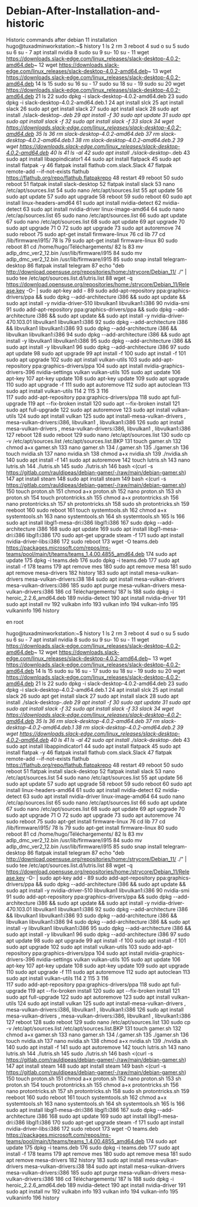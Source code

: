 # Debian-After-Installation-and-historic
Historic commands after debian 11 installation
 hugo@tuxadminworkstation:~$ history
    1  ls 
    2  rm 
    3  reboot
    4  sud o su 
    5  sudo su 
    6  su -
    7  apt install nvidia
    8  sudo su 
    9  su- 
   10  su - 
   11  wget https://downloads.slack-edge.com/linux_releases/slack-desktop-4.0.2-amd64.deb~
   12  wget https://downloads.slack-edge.com/linux_releases/slack-desktop-4.0.2-amd64.deb~
   13  wget https://downloads.slack-edge.com/linux_releases/slack-desktop-4.0.2-amd64.deb
   14  ls 
   15  sudo su 
   16  su - 
   17  sudo su 
   18  su - 
   19  sudo su 
   20  wget https://downloads.slack-edge.com/linux_releases/slack-desktop-4.0.2-amd64.deb
   21  ls 
   22  sudo dpkg -i slack-desktop-4.0.2-amd64.deb
   23  sudo dpkg -i slack-desktop-4.0.2-amd64.deb.1
   24  apt install slck
   25  apt install slack
   26  sudo apt get install slack
   27  sudo apt install slack
   28  sudo apt install ./slack-desktop-*.deb 
   29  apt install -f
   30  sudo apt update 
   31  sudo apt sudo apt install slack -f 
   32  sudo apt install slack -f 
   33  slack
   34  wget https://downloads.slack-edge.com/linux_releases/slack-desktop-4.0.2-amd64.deb 
   35  ls 
   36  rm slack-desktop-4.0.2-amd64.deb
   37  rm slack-desktop-4.0.2-amd64.deb.1
   38  rm slack-desktop-4.0.2-amd64.deb.2 
   39  wget https://downloads.slack-edge.com/linux_releases/slack-desktop-4.0.2-amd64.deb 
   40  ls 
   41  ls -al
   42  sudo apt install ./slack-desktop-*.deb 
   43  sudo apt install libappindicator1
   44  sudo apt install flatpack
   45  sudo apt install flatpak -y
   46  flatpak install flathub com.slack.Slack
   47  flatpak remote-add --if-not-exists flathub https://flathub.org/repo/flathub.flatpakrepo
   48  restart
   49  reboot
   50  sudo reboot 
   51  flatpak install slack-desktop
   52  flatpak install slack
   53  nano /etc/apt/sources.list
   54  sudo nano /etc/apt/sources.list
   55  apt update
   56  sudo apt update
   57  sudo apt upgrade
   58  reboot
   59  sudo reboot
   60  sudo apt install linux-headers-amd64
   61  sudo apt install nvidia-detect
   62  nvidia-detect
   63  sudo apt install nvidia-driver linux-image-amd64
   64  sudo nano /etc/ap/sources.list
   65  sudo nano /etc/apt/sources.list
   66  sudo apt update
   67  sudo nano /etc/apt/sources.list
   68  sudo apt update
   69  apt upgrade
   70  sudo apt upgrade
   71  O
   72  sudo apt upgrade
   73  sudo apt autoremove 
   74  sudo reboot
   75  sudo apt-get install firmware-linux
   76  cd lib
   77  cd /lib/firmware/i915/
   78  ls 
   79  sudo apt-get install firmware-linux
   80  sudo reboot
   81  cd /home/hugo/Téléchargements/
   82  ls 
   83  mv adlp_dmc_ver2_12.bin /usr/lib/firmware/i915
   84  sudo mv adlp_dmc_ver2_12.bin /usr/lib/firmware/i915
   85  sudo snap install telegram-desktop
   86  flatpak install telegram
   87  echo "deb http://download.opensuse.org/repositories/home:/strycore/Debian_11/ ./" | sudo tee /etc/apt/sources.list.d/lutris.list
   88  wget -q https://download.opensuse.org/repositories/home:/strycore/Debian_11/Release.key -O- | sudo apt-key add -
   89  sudo add-apt-repository ppa:graphics-drivers/ppa && sudo dpkg --add-architecture i386 && sudo apt update && sudo apt install -y nvidia-driver-510 libvulkan1 libvulkan1:i386
   90  nvidia-smi
   91  sudo add-apt-repository ppa:graphics-drivers/ppa && sudo dpkg --add-architecture i386 && sudo apt update && sudo apt install -y nvidia-driver-470.103.01 libvulkan1 libvulkan1:i386
   92  sudo dpkg --add-architecture i386 &&  libvulkan1 libvulkan1:i386
   93  sudo dpkg --add-architecture i386 &&  libvulkan libvulkan1:i386
   94  sudo dpkg --add-architecture i386 && sudo apt install -y  libvulkan1 libvulkan1:i386
   95  sudo dpkg --add-architecture i386 && sudo apt install -y  libvulkan1 
   96  sudo dpkg --add-architecture i386
   97  sudo apt update 
   98  sudo apt upgrade
   99  apt install -f 
  100  sudo apt install -f 
  101  sudo apt upgrade
  102  sudo apt install vulkan-utils
  103  sudo add-apt-repository ppa:graphics-drivers/ppa
  104  sudo apt install nvidia-graphics-drivers-396 nvidia-settings vulkan vulkan-utils
  105  sudo apt update
  106  apt-key
  107  apt-key update
  108  sudo apt-key update
  109  sudo apt upgrade
  110  sudo apt upgrade -f
  111  sudo apt autoremove
  112  sudo apt autoclean
  113  sudo apt install vulkan-utils
  114  2
  115  3
  116  
  117  sudo add-apt-repository ppa:graphics-drivers/ppa
  118  sudo apt full-upgrade
  119  apt --fix-broken install
  120  sudo apt --fix-broken install
  121  sudo apt full-upgrade
  122  sudo apt autoremove
  123  sudo apt install vulkan-utils
  124  sudo apt install vulkan
  125  sudo apt install-mesa-vulkan-drivers , mesa-vulkan-drivers:i386, libvulkan1 , libvulkan1:i386
  126  sudo apt install mesa-vulkan-drivers , mesa-vulkan-drivers:i386, libvulkan1 , libvulkan1:i386
  127  reboot 
  128  sudo reboot
  129  sudo nano /etc/apt/sources.list
  130  sudo cp -v /etc/apt/sources.list /etc/apt/sources.list.BKP
  131  touch gamer.sh 
  132  chmod a+x gamer.sh 
  133  nano gamer.sh 
  134  /.gamer.sh 
  135  ./gamer.sh 
  136  touch nvidia.sh
  137  nano nvidia.sh 
  138  chmod a+x nvidia.sh
  139  ./nvidia.sh
  140  sudo apt install -f 
  141  sudo apt autoremove
  142  touch lutris.sh
  143  nano  lutris.sh 
  144  ./lutris.sh 
  145  sudo ./lutris.sh 
  146  bash <(curl -s https://gitlab.com/rauldipeas/debian-gamer/-/raw/main/debian-gamer.sh)
  147  apt install steam
  148  sudo apt install steam
  149  bash <(curl -s https://gitlab.com/rauldipeas/debian-gamer/-/raw/main/debian-gamer.sh)
  150  touch proton.sh
  151  chmod a+x proton.sh
  152  nano proton.sh
  153  sh proton.sh
  154  touch protontricks.sh
  155  chmod a+x protontricks.sh 
  156  nano protontricks.sh 
  157  sh protontricks.sh 
  158  sudo sh protontricks.sh 
  159  reeboot
  160  sudo reboot
  161  touch systemtools.sh
  162  chmod a+x systemtools.sh 
  163  nano systemtools.sh 
  164  sh systemtools.sh 
  165  ls
  166  sudo apt install libgl1-mesa-dri:i386 libgl1:i386
  167  sudo dpkg --add-architecture i386
  168  sudo apt update
  169  sudo apt install libgl1-mesa-dri:i386 libgl1:i386
  170  sudo apt-get upgrade steam -f
  171  sudo apt install nvidia-driver-libs:i386
  172  sudo reboot
  173  wget -O teams.deb https://packages.microsoft.com/repos/ms-teams/pool/main/t/teams/teams_1.4.00.4855_amd64.deb
  174  sudo apt update
  175  dpkg -i teams.deb 
  176  sudo dpkg -i teams.deb 
  177  sudo apt install -f
  178  teams
  179  apt remove mes
  180  sudo apt remove mesa
  181  sudo apt remove mesa-drivers
  182  history
  183  sudo apt install mesa-vulkan-drivers mesa-vulkan-drivers:i38
  184  sudo apt install mesa-vulkan-drivers mesa-vulkan-drivers:i386
  185  sudo apt purge mesa-vulkan-drivers mesa-vulkan-drivers:i386
  186  cd Téléchargements/
  187  ls 
  188  sudo dpkg -i heroic_2.2.6_amd64.deb 
  189  nvidia-detect
  190  apt install nvidia-driver
  191  sudo apt install nv
  192  vulkabn info
  193  vulkan info
  194  vulkan-info
  195  vulkaninfo
  196  history
  
  en root 
  
  hugo@tuxadminworkstation:~$ history
    1  ls 
    2  rm 
    3  reboot
    4  sud o su 
    5  sudo su 
    6  su -
    7  apt install nvidia
    8  sudo su 
    9  su- 
   10  su - 
   11  wget https://downloads.slack-edge.com/linux_releases/slack-desktop-4.0.2-amd64.deb~
   12  wget https://downloads.slack-edge.com/linux_releases/slack-desktop-4.0.2-amd64.deb~
   13  wget https://downloads.slack-edge.com/linux_releases/slack-desktop-4.0.2-amd64.deb
   14  ls 
   15  sudo su 
   16  su - 
   17  sudo su 
   18  su - 
   19  sudo su 
   20  wget https://downloads.slack-edge.com/linux_releases/slack-desktop-4.0.2-amd64.deb
   21  ls 
   22  sudo dpkg -i slack-desktop-4.0.2-amd64.deb
   23  sudo dpkg -i slack-desktop-4.0.2-amd64.deb.1
   24  apt install slck
   25  apt install slack
   26  sudo apt get install slack
   27  sudo apt install slack
   28  sudo apt install ./slack-desktop-*.deb 
   29  apt install -f
   30  sudo apt update 
   31  sudo apt sudo apt install slack -f 
   32  sudo apt install slack -f 
   33  slack
   34  wget https://downloads.slack-edge.com/linux_releases/slack-desktop-4.0.2-amd64.deb 
   35  ls 
   36  rm slack-desktop-4.0.2-amd64.deb
   37  rm slack-desktop-4.0.2-amd64.deb.1
   38  rm slack-desktop-4.0.2-amd64.deb.2 
   39  wget https://downloads.slack-edge.com/linux_releases/slack-desktop-4.0.2-amd64.deb 
   40  ls 
   41  ls -al
   42  sudo apt install ./slack-desktop-*.deb 
   43  sudo apt install libappindicator1
   44  sudo apt install flatpack
   45  sudo apt install flatpak -y
   46  flatpak install flathub com.slack.Slack
   47  flatpak remote-add --if-not-exists flathub https://flathub.org/repo/flathub.flatpakrepo
   48  restart
   49  reboot
   50  sudo reboot 
   51  flatpak install slack-desktop
   52  flatpak install slack
   53  nano /etc/apt/sources.list
   54  sudo nano /etc/apt/sources.list
   55  apt update
   56  sudo apt update
   57  sudo apt upgrade
   58  reboot
   59  sudo reboot
   60  sudo apt install linux-headers-amd64
   61  sudo apt install nvidia-detect
   62  nvidia-detect
   63  sudo apt install nvidia-driver linux-image-amd64
   64  sudo nano /etc/ap/sources.list
   65  sudo nano /etc/apt/sources.list
   66  sudo apt update
   67  sudo nano /etc/apt/sources.list
   68  sudo apt update
   69  apt upgrade
   70  sudo apt upgrade
   71  O
   72  sudo apt upgrade
   73  sudo apt autoremove 
   74  sudo reboot
   75  sudo apt-get install firmware-linux
   76  cd lib
   77  cd /lib/firmware/i915/
   78  ls 
   79  sudo apt-get install firmware-linux
   80  sudo reboot
   81  cd /home/hugo/Téléchargements/
   82  ls 
   83  mv adlp_dmc_ver2_12.bin /usr/lib/firmware/i915
   84  sudo mv adlp_dmc_ver2_12.bin /usr/lib/firmware/i915
   85  sudo snap install telegram-desktop
   86  flatpak install telegram
   87  echo "deb http://download.opensuse.org/repositories/home:/strycore/Debian_11/ ./" | sudo tee /etc/apt/sources.list.d/lutris.list
   88  wget -q https://download.opensuse.org/repositories/home:/strycore/Debian_11/Release.key -O- | sudo apt-key add -
   89  sudo add-apt-repository ppa:graphics-drivers/ppa && sudo dpkg --add-architecture i386 && sudo apt update && sudo apt install -y nvidia-driver-510 libvulkan1 libvulkan1:i386
   90  nvidia-smi
   91  sudo add-apt-repository ppa:graphics-drivers/ppa && sudo dpkg --add-architecture i386 && sudo apt update && sudo apt install -y nvidia-driver-470.103.01 libvulkan1 libvulkan1:i386
   92  sudo dpkg --add-architecture i386 &&  libvulkan1 libvulkan1:i386
   93  sudo dpkg --add-architecture i386 &&  libvulkan libvulkan1:i386
   94  sudo dpkg --add-architecture i386 && sudo apt install -y  libvulkan1 libvulkan1:i386
   95  sudo dpkg --add-architecture i386 && sudo apt install -y  libvulkan1 
   96  sudo dpkg --add-architecture i386
   97  sudo apt update 
   98  sudo apt upgrade
   99  apt install -f 
  100  sudo apt install -f 
  101  sudo apt upgrade
  102  sudo apt install vulkan-utils
  103  sudo add-apt-repository ppa:graphics-drivers/ppa
  104  sudo apt install nvidia-graphics-drivers-396 nvidia-settings vulkan vulkan-utils
  105  sudo apt update
  106  apt-key
  107  apt-key update
  108  sudo apt-key update
  109  sudo apt upgrade
  110  sudo apt upgrade -f
  111  sudo apt autoremove
  112  sudo apt autoclean
  113  sudo apt install vulkan-utils
  114  2
  115  3
  116  
  117  sudo add-apt-repository ppa:graphics-drivers/ppa
  118  sudo apt full-upgrade
  119  apt --fix-broken install
  120  sudo apt --fix-broken install
  121  sudo apt full-upgrade
  122  sudo apt autoremove
  123  sudo apt install vulkan-utils
  124  sudo apt install vulkan
  125  sudo apt install-mesa-vulkan-drivers , mesa-vulkan-drivers:i386, libvulkan1 , libvulkan1:i386
  126  sudo apt install mesa-vulkan-drivers , mesa-vulkan-drivers:i386, libvulkan1 , libvulkan1:i386
  127  reboot 
  128  sudo reboot
  129  sudo nano /etc/apt/sources.list
  130  sudo cp -v /etc/apt/sources.list /etc/apt/sources.list.BKP
  131  touch gamer.sh 
  132  chmod a+x gamer.sh 
  133  nano gamer.sh 
  134  /.gamer.sh 
  135  ./gamer.sh 
  136  touch nvidia.sh
  137  nano nvidia.sh 
  138  chmod a+x nvidia.sh
  139  ./nvidia.sh
  140  sudo apt install -f 
  141  sudo apt autoremove
  142  touch lutris.sh
  143  nano  lutris.sh 
  144  ./lutris.sh 
  145  sudo ./lutris.sh 
  146  bash <(curl -s https://gitlab.com/rauldipeas/debian-gamer/-/raw/main/debian-gamer.sh)
  147  apt install steam
  148  sudo apt install steam
  149  bash <(curl -s https://gitlab.com/rauldipeas/debian-gamer/-/raw/main/debian-gamer.sh)
  150  touch proton.sh
  151  chmod a+x proton.sh
  152  nano proton.sh
  153  sh proton.sh
  154  touch protontricks.sh
  155  chmod a+x protontricks.sh 
  156  nano protontricks.sh 
  157  sh protontricks.sh 
  158  sudo sh protontricks.sh 
  159  reeboot
  160  sudo reboot
  161  touch systemtools.sh
  162  chmod a+x systemtools.sh 
  163  nano systemtools.sh 
  164  sh systemtools.sh 
  165  ls
  166  sudo apt install libgl1-mesa-dri:i386 libgl1:i386
  167  sudo dpkg --add-architecture i386
  168  sudo apt update
  169  sudo apt install libgl1-mesa-dri:i386 libgl1:i386
  170  sudo apt-get upgrade steam -f
  171  sudo apt install nvidia-driver-libs:i386
  172  sudo reboot
  173  wget -O teams.deb https://packages.microsoft.com/repos/ms-teams/pool/main/t/teams/teams_1.4.00.4855_amd64.deb
  174  sudo apt update
  175  dpkg -i teams.deb 
  176  sudo dpkg -i teams.deb 
  177  sudo apt install -f
  178  teams
  179  apt remove mes
  180  sudo apt remove mesa
  181  sudo apt remove mesa-drivers
  182  history
  183  sudo apt install mesa-vulkan-drivers mesa-vulkan-drivers:i38
  184  sudo apt install mesa-vulkan-drivers mesa-vulkan-drivers:i386
  185  sudo apt purge mesa-vulkan-drivers mesa-vulkan-drivers:i386
  186  cd Téléchargements/
  187  ls 
  188  sudo dpkg -i heroic_2.2.6_amd64.deb 
  189  nvidia-detect
  190  apt install nvidia-driver
  191  sudo apt install nv
  192  vulkabn info
  193  vulkan info
  194  vulkan-info
  195  vulkaninfo
  196  history

  
  
  

